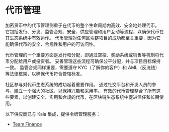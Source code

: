 # 代币管理

加密货币中的代币管理侧重于在代币的整个生命周期内高效、安全地处理代币。 它包括发行、分发、监管合规、安全、供应管理和用户互动等流程，以确保代币在其生态系统中有效运作。 代币管理对任何区块链项目的成功都至关重要，因为它能确保代币的安全、合规性和用户的可访问性。

代币管理的一个重要方面是发行和分配，即通过空投、奖励系统或销售等机制将代币分配给用户或投资者。 妥善管理这些流程可确保公平分配，并与项目目标保持一致。 监管合规同样重要，需要遵守 KYC（了解你的客户）和 AML（反洗钱）等法律框架，以确保代币符合管辖标准。

社区参与对代币生态系统的成功起着重要作用。 通过社交平台和开发人员的参与，建立一个强大的社区，以保持兴趣和采用率。 有效的代币管理整合了所有这些要素，以创建安全、实用和合规的代币，在区块链生态系统中促进信任和长期使用。

以下供应商已与 Kaia 集成，提供令牌管理服务：

- [Team Finance](https://www.team.finance)
